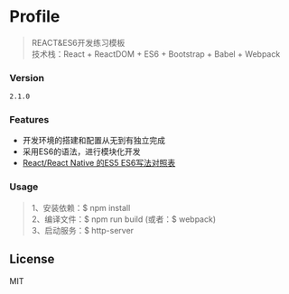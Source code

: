 # Profile
> REACT&ES6开发练习模板  
> 技术栈：React + ReactDOM + ES6 + Bootstrap + Babel + Webpack  

### Version
```sh
2.1.0
```
### Features
* 开发环境的搭建和配置从无到有独立完成
* 采用ES6的语法，进行模块化开发
* [React/React Native 的ES5 ES6写法对照表](http://bbs.reactnative.cn/topic/15/react-react-native-%E7%9A%84es5-es6%E5%86%99%E6%B3%95%E5%AF%B9%E7%85%A7%E8%A1%A8)

### Usage
> 1、安装依赖：$ npm install  
> 2、编译文件：$ npm run build (或者：$ webpack)  
> 3、启动服务：$ http-server  

License
----

MIT
